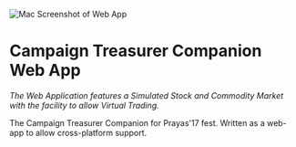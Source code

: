 ![Mac Screenshot of Web App](https://s3.ap-south-1.amazonaws.com/elasticbeanstalk-ap-south-1-329277064181/MacScreenshot.png)
# Campaign Treasurer Companion Web App
_The Web Application features a Simulated Stock and Commodity Market with the facility to allow Virtual Trading._

The Campaign Treasurer Companion for Prayas'17 fest. Written as a web-app to allow cross-platform support.

